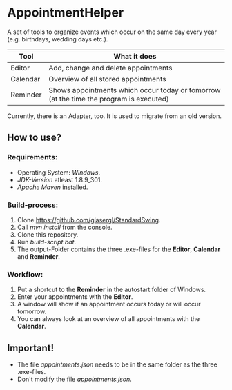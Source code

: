 # AppointmentHelper
A set of tools to organize events which occur on the same day every year (e.g. birthdays, wedding days etc.).

Tool     | What it does
-------- | -------------------------------------------------------------------------------------
Editor   | Add, change and delete appointments
Calendar | Overview of all stored appointments
Reminder | Shows appointments which occur today or tomorrow (at the time the program is executed)

Currently, there is an Adapter, too. It is used to migrate from an old version.

## How to use?

### Requirements:
- Operating System: *Windows*.
- *JDK-Version* atleast 1.8.9_301.
- *Apache Maven* installed.

### Build-process:
1. Clone https://github.com/glasergl/StandardSwing.
2. Call *mvn install* from the console.
3. Clone this repository.
4. Run *build-script.bat*.
5. The output-Folder contains the three .exe-files for the **Editor**, **Calendar** and **Reminder**.

### Workflow:
1. Put a shortcut to the **Reminder** in the autostart folder of Windows.
2. Enter your appointments with the **Editor**.
3. A window will show if an appointment occurs today or will occur tomorrow.
4. You can always look at an overview of all appointments with the **Calendar**.
  
## Important!
- The file *appointments.json* needs to be in the same folder as the three .exe-files.
- Don't modify the file *appointments.json*.
